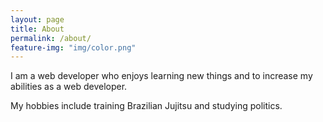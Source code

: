 ```yaml
---
layout: page
title: About
permalink: /about/
feature-img: "img/color.png"
---
```

I am a web developer who enjoys learning new things and to increase my abilities as a web developer.  

My hobbies include training Brazilian Jujitsu and studying politics.  
